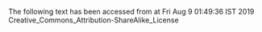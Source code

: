 The following text has been accessed from at Fri Aug 9 01:49:36 IST 2019
Creative_Commons_Attribution-ShareAlike_License
